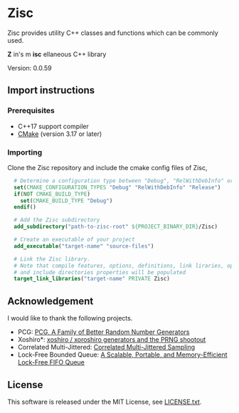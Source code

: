 # Zisc #

Zisc provides utility C++ classes and functions which can be commonly used.

**Z** in's m **isc** ellaneous C++ library

Version: 0.0.59

## Import instructions ##

### Prerequisites ###

* C++17 support compiler
* [CMake](https://cmake.org/) (version 3.17 or later)

### Importing ###

Clone the Zisc repository and include the cmake config files of Zisc,

```cmake
  # Determine a configuration type between "Debug", "RelWithDebInfo" or "Release"
  set(CMAKE_CONFIGURATION_TYPES "Debug" "RelWithDebInfo" "Release")
  if(NOT CMAKE_BUILD_TYPE)
    set(CMAKE_BUILD_TYPE "Debug")
  endif()

  # Add the Zisc subdirectory
  add_subdirectory("path-to-zisc-root" ${PROJECT_BINARY_DIR}/Zisc)

  # Create an executable of your project
  add_executable("target-name" "source-files")

  # Link the Zisc library.
  # Note that compile features, options, definitions, link liraries, options
  # and include directories properties will be populated
  target_link_libraries("target-name" PRIVATE Zisc)
```

## Acknowledgement ##

I would like to thank the following projects.

* PCG: [PCG, A Family of Better Random Number Generators](http://www.pcg-random.org/)
* Xoshiro\*: [xoshiro / xoroshiro generators and the PRNG shootout](http://xoshiro.di.unimi.it/)
* Correlated Multi-Jittered: [Correlated Multi-Jittered Sampling](https://graphics.pixar.com/library/MultiJitteredSampling/paper.pdf)
* Lock-Free Bounded Queue: [A Scalable, Portable, and Memory-Efficient Lock-Free FIFO Queue](https://arxiv.org/abs/1908.04511)

## License ##

This software is released under the MIT License,
see [LICENSE.txt](LICENSE.txt).
